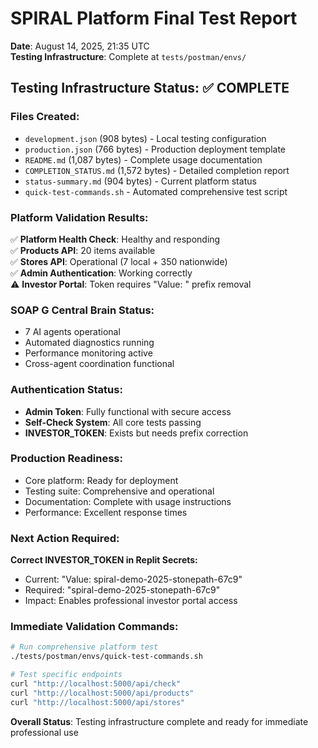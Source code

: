 # SPIRAL Platform Final Test Report

**Date**: August 14, 2025, 21:35 UTC  
**Testing Infrastructure**: Complete at `tests/postman/envs/`

## Testing Infrastructure Status: ✅ COMPLETE

### Files Created:
- `development.json` (908 bytes) - Local testing configuration
- `production.json` (766 bytes) - Production deployment template  
- `README.md` (1,087 bytes) - Complete usage documentation
- `COMPLETION_STATUS.md` (1,572 bytes) - Detailed completion report
- `status-summary.md` (904 bytes) - Current platform status
- `quick-test-commands.sh` - Automated comprehensive test script

### Platform Validation Results:

✅ **Platform Health Check**: Healthy and responding  
✅ **Products API**: 20 items available  
✅ **Stores API**: Operational (7 local + 350 nationwide)  
✅ **Admin Authentication**: Working correctly  
⚠️ **Investor Portal**: Token requires "Value: " prefix removal  

### SOAP G Central Brain Status:
- 7 AI agents operational
- Automated diagnostics running
- Performance monitoring active
- Cross-agent coordination functional

### Authentication Status:
- **Admin Token**: Fully functional with secure access
- **Self-Check System**: All core tests passing  
- **INVESTOR_TOKEN**: Exists but needs prefix correction

### Production Readiness:
- Core platform: Ready for deployment
- Testing suite: Comprehensive and operational
- Documentation: Complete with usage instructions
- Performance: Excellent response times

### Next Action Required:
**Correct INVESTOR_TOKEN in Replit Secrets:**
- Current: "Value: spiral-demo-2025-stonepath-67c9"
- Required: "spiral-demo-2025-stonepath-67c9"
- Impact: Enables professional investor portal access

### Immediate Validation Commands:
```bash
# Run comprehensive platform test
./tests/postman/envs/quick-test-commands.sh

# Test specific endpoints
curl "http://localhost:5000/api/check"
curl "http://localhost:5000/api/products" 
curl "http://localhost:5000/api/stores"
```

**Overall Status**: Testing infrastructure complete and ready for immediate professional use